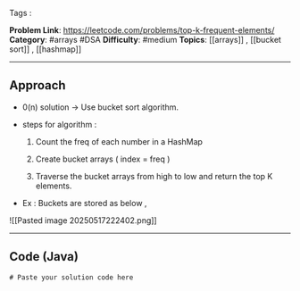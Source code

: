 Tags : 



**Problem Link**: https://leetcode.com/problems/top-k-frequent-elements/ 
**Category**: #arrays #DSA
**Difficulty**: #medium 
**Topics**: [[arrays]] , [[bucket sort]] , [[hashmap]]

---

## Approach

- 0(n) solution -> Use bucket sort algorithm.  
  
- steps for algorithm :

	1. Count the freq of each number in a HashMap
	
	2. Create bucket arrays ( index = freq )
	
	3. Traverse the bucket arrays from high to low and return the top K elements.
	   
- Ex : Buckets are stored as below , 
	
![[Pasted image 20250517222402.png]]


---

## Code (Java)

```java
# Paste your solution code here

```


